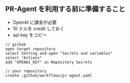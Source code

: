 ## PR-Agent を利用する前に準備すること

- OpenAI に課金が必要
- 10 ドルを credit しておく
- api key をコピー

```
// github
open target repository
select Setting and open "Secrets and variables"
select "Actions"
add "OPENAI_KEY" in Repository Secrets

// your repository
create .github/workflows/pr-agent.yaml
```
